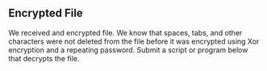 Encrypted File
----------
We received and encrypted file.  We know that spaces, tabs, and other characters were not deleted from the file before it was encrypted using Xor encryption and a repeating password.  Submit a script or program below that decrypts the file.